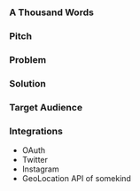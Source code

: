 ### A Thousand Words

### Pitch


### Problem


### Solution

### Target Audience

### Integrations

* OAuth
* Twitter
* Instagram
* GeoLocation API of somekind
